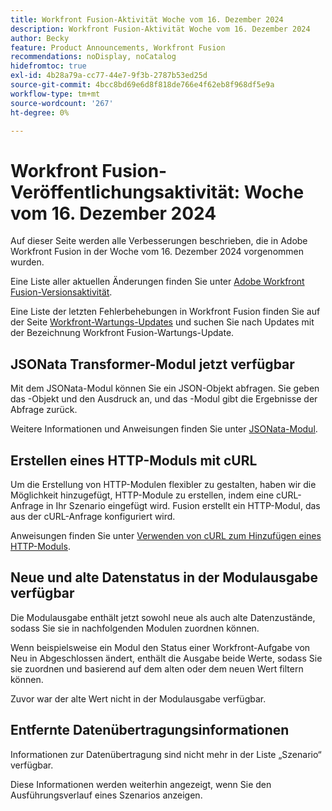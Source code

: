 ```yaml
---
title: Workfront Fusion-Aktivität Woche vom 16. Dezember 2024
description: Workfront Fusion-Aktivität Woche vom 16. Dezember 2024
author: Becky
feature: Product Announcements, Workfront Fusion
recommendations: noDisplay, noCatalog
hidefromtoc: true
exl-id: 4b28a79a-cc77-44e7-9f3b-2787b53ed25d
source-git-commit: 4bcc8bd69e6d8f818de766e4f62eb8f968df5e9a
workflow-type: tm+mt
source-wordcount: '267'
ht-degree: 0%

---
```


# Workfront Fusion-Veröffentlichungsaktivität: Woche vom 16. Dezember 2024

Auf dieser Seite werden alle Verbesserungen beschrieben, die in Adobe Workfront Fusion in der Woche vom 16. Dezember 2024 vorgenommen wurden.

Eine Liste aller aktuellen Änderungen finden Sie unter [Adobe Workfront Fusion-Versionsaktivität](../../../product-announcements/product-releases/fusion-release-activity/fusion-release-activity.md).

Eine Liste der letzten Fehlerbehebungen in Workfront Fusion finden Sie auf der Seite [Workfront-Wartungs-Updates](https://experienceleague.adobe.com/docs/workfront-known-issues/releases/current-updates.html) und suchen Sie nach Updates mit der Bezeichnung Workfront Fusion-Wartungs-Update.

## JSONata Transformer-Modul jetzt verfügbar

Mit dem JSONata-Modul können Sie ein JSON-Objekt abfragen. Sie geben das -Objekt und den Ausdruck an, und das -Modul gibt die Ergebnisse der Abfrage zurück.

Weitere Informationen und Anweisungen finden Sie unter [JSONata-Modul](/help/quicksilver/workfront-fusion/apps-and-their-modules/jsonata-module.md).

## Erstellen eines HTTP-Moduls mit cURL

Um die Erstellung von HTTP-Modulen flexibler zu gestalten, haben wir die Möglichkeit hinzugefügt, HTTP-Module zu erstellen, indem eine cURL-Anfrage in Ihr Szenario eingefügt wird. Fusion erstellt ein HTTP-Modul, das aus der cURL-Anfrage konfiguriert wird.

Anweisungen finden Sie unter [Verwenden von cURL zum Hinzufügen eines HTTP-Moduls](/help/quicksilver/workfront-fusion/scenarios/use-curl-create-http.md).

## Neue und alte Datenstatus in der Modulausgabe verfügbar

Die Modulausgabe enthält jetzt sowohl neue als auch alte Datenzustände, sodass Sie sie in nachfolgenden Modulen zuordnen können.

Wenn beispielsweise ein Modul den Status einer Workfront-Aufgabe von Neu in Abgeschlossen ändert, enthält die Ausgabe beide Werte, sodass Sie sie zuordnen und basierend auf dem alten oder dem neuen Wert filtern können.

Zuvor war der alte Wert nicht in der Modulausgabe verfügbar.

## Entfernte Datenübertragungsinformationen

Informationen zur Datenübertragung sind nicht mehr in der Liste „Szenario“ verfügbar.

Diese Informationen werden weiterhin angezeigt, wenn Sie den Ausführungsverlauf eines Szenarios anzeigen.
